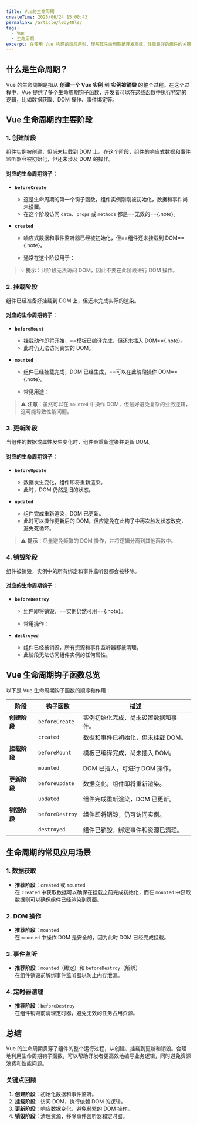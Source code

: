 ```yaml
---
title: Vue的生命周期
createTime: 2025/06/24 15:00:43
permalink: /article/l0oy48ls/
tags:
  - Vue
  - 生命周期
excerpt: 在使用 Vue 构建前端应用时，理解其生命周期是开发高效、性能良好的组件的关键。Vue 的生命周期是指组件从创建、渲染、更新到销毁的整个过程。本文将详细介绍 Vue 生命周期的各个阶段和对应的钩子函数。
---
```

## 什么是生命周期？

Vue 的生命周期是指从 **创建一个 Vue 实例** 到 **实例被销毁** 的整个过程。在这个过程中，Vue 提供了多个生命周期钩子函数，开发者可以在这些函数中执行特定的逻辑，比如数据获取、DOM 操作、事件绑定等。

## Vue 生命周期的主要阶段

### 1. **创建阶段**
组件实例被创建，但尚未挂载到 DOM 上。在这个阶段，组件的响应式数据和事件监听器会被初始化，但还未涉及 DOM 的操作。

#### 对应的生命周期钩子：
- **`beforeCreate`**  
  - 这是生命周期的第一个钩子函数，组件实例刚刚被初始化，数据和事件尚未设置。
  - 在这个阶段访问 `data`、`props` 或 `methods` 都是==无效的=={.note}。

- **`created`**  
  - 响应式数据和事件监听器已经被初始化，但==组件还未挂载到 DOM=={.note}。
  - 通常在这个阶段用于：
  
    <Badge text="初始化数据" type="tip"/>
  
    <Badge text="获取异步数据" type="warning"/>

    <Badge text="设置定时器" type="danger"/>

> 💡 **提示**：此阶段无法访问 DOM，因此不要在此阶段进行 DOM 操作。

### 2. **挂载阶段**
组件已经准备好挂载到 DOM 上，但还未完成实际的渲染。

#### 对应的生命周期钩子：
- **`beforeMount`**  
  - 挂载动作即将开始，==模板已编译完成，但还未插入 DOM=={.note}。
  - 此时仍无法访问真实的 DOM。

- **`mounted`**  
  - 组件已经挂载完成，DOM 已经生成，==可以在此阶段操作 DOM=={.note}。
  - 常见用途：
  
    <Badge text="执行依赖 DOM 的操作" type="tip"/>

    <Badge text="绑定第三方插件（如图表库）" type="warning"/>


> ⚠️ **注意**：虽然可以在 `mounted` 中操作 DOM，但最好避免复杂的业务逻辑，这可能导致性能问题。

### 3. **更新阶段**
当组件的数据或属性发生变化时，组件会重新渲染并更新 DOM。

#### 对应的生命周期钩子：
- **`beforeUpdate`**  
  - 数据发生变化，组件即将重新渲染。
  - 此时，DOM 仍然是旧的状态。

- **`updated`**  
  - 组件完成重新渲染，DOM 已更新。
  - 此时可以操作更新后的 DOM，但应避免在此钩子中再次触发状态改变，避免死循环。

> ⚠️ **提示**：尽量避免频繁的 DOM 操作，并将逻辑分离到其他函数中。

### 4. **销毁阶段**
组件被销毁，实例中的所有绑定和事件监听器都会被移除。

#### 对应的生命周期钩子：
- **`beforeDestroy`**  
  - 组件即将销毁，==实例仍然可用=={.note}。
  - 常用操作：

    <Badge text="清除定时器" type="danger"/>

    <Badge text="解绑事件监听器" type="warning"/>

- **`destroyed`**  
  - 组件已经被销毁，所有资源和事件监听器都被清理。
  - 此阶段无法访问组件实例的任何属性。

## Vue 生命周期钩子函数总览

以下是 Vue 生命周期钩子函数的顺序和作用：

| 阶段             | 钩子函数        | 描述                                              |
|------------------|----------------|--------------------------------------------------|
| **创建阶段**      | `beforeCreate` | 实例初始化完成，尚未设置数据和事件。              |
|                  | `created`      | 数据和事件已初始化，但未挂载 DOM。                |
| **挂载阶段**      | `beforeMount`  | 模板已编译完成，尚未插入 DOM。                    |
|                  | `mounted`      | DOM 已插入，可进行 DOM 操作。                     |
| **更新阶段**      | `beforeUpdate` | 数据变化，组件即将重新渲染。                      |
|                  | `updated`      | 组件完成重新渲染，DOM 已更新。                    |
| **销毁阶段**      | `beforeDestroy`| 组件即将销毁，仍可访问实例。                      |
|                  | `destroyed`    | 组件已销毁，绑定事件和资源已清理。                |


## 生命周期的常见应用场景

### 1. **数据获取**
- **推荐阶段**：`created` 或 `mounted`  
  在 `created` 中获取数据可以确保在挂载之前完成初始化，而在 `mounted` 中获取数据则可以确保组件已经渲染到页面。

### 2. **DOM 操作**
- **推荐阶段**：`mounted`  
  在 `mounted` 中操作 DOM 是安全的，因为此时 DOM 已经完成挂载。

### 3. **事件监听**
- **推荐阶段**：`mounted`（绑定）和 `beforeDestroy`（解绑）  
  在组件销毁前解绑事件监听器以防止内存泄漏。

### 4. **定时器清理**
- **推荐阶段**：`beforeDestroy`  
  在组件销毁前清理定时器，避免无效的任务占用资源。

## 总结

Vue 的生命周期贯穿了组件的整个运行过程，从创建、挂载到更新和销毁。合理地利用生命周期钩子函数，可以帮助开发者更高效地编写业务逻辑，同时避免资源浪费和性能问题。

### **关键点回顾**
1. **创建阶段**：初始化数据和事件监听。
2. **挂载阶段**：访问 DOM，执行依赖 DOM 的逻辑。
3. **更新阶段**：响应数据变化，避免频繁的 DOM 操作。
4. **销毁阶段**：清理资源，移除事件监听器和定时器。
